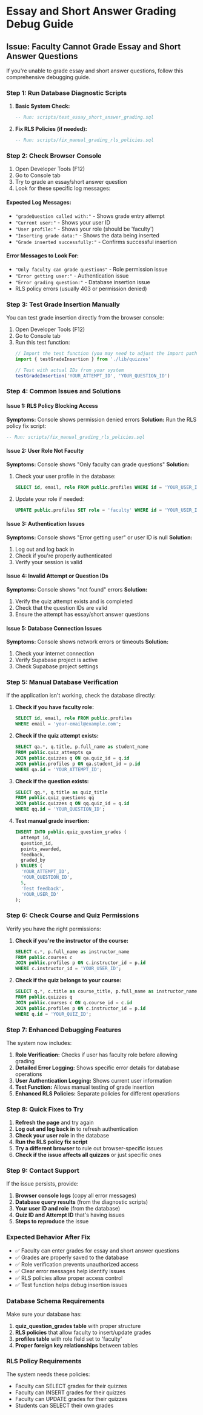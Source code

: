 # Essay and Short Answer Grading Debug Guide

## Issue: Faculty Cannot Grade Essay and Short Answer Questions

If you're unable to grade essay and short answer questions, follow this comprehensive debugging guide.

### Step 1: Run Database Diagnostic Scripts

1. **Basic System Check:**
   ```sql
   -- Run: scripts/test_essay_short_answer_grading.sql
   ```

2. **Fix RLS Policies (if needed):**
   ```sql
   -- Run: scripts/fix_manual_grading_rls_policies.sql
   ```

### Step 2: Check Browser Console

1. Open Developer Tools (F12)
2. Go to Console tab
3. Try to grade an essay/short answer question
4. Look for these specific log messages:

#### Expected Log Messages:
- `"gradeQuestion called with:"` - Shows grade entry attempt
- `"Current user:"` - Shows your user ID
- `"User profile:"` - Shows your role (should be 'faculty')
- `"Inserting grade data:"` - Shows the data being inserted
- `"Grade inserted successfully:"` - Confirms successful insertion

#### Error Messages to Look For:
- `"Only faculty can grade questions"` - Role permission issue
- `"Error getting user:"` - Authentication issue
- `"Error grading question:"` - Database insertion issue
- RLS policy errors (usually 403 or permission denied)

### Step 3: Test Grade Insertion Manually

You can test grade insertion directly from the browser console:

1. Open Developer Tools (F12)
2. Go to Console tab
3. Run this test function:
   ```javascript
   // Import the test function (you may need to adjust the import path)
   import { testGradeInsertion } from './lib/quizzes'
   
   // Test with actual IDs from your system
   testGradeInsertion('YOUR_ATTEMPT_ID', 'YOUR_QUESTION_ID')
   ```

### Step 4: Common Issues and Solutions

#### Issue 1: RLS Policy Blocking Access
**Symptoms:** Console shows permission denied errors
**Solution:** Run the RLS policy fix script:
```sql
-- Run: scripts/fix_manual_grading_rls_policies.sql
```

#### Issue 2: User Role Not Faculty
**Symptoms:** Console shows "Only faculty can grade questions"
**Solution:** 
1. Check your user profile in the database:
   ```sql
   SELECT id, email, role FROM public.profiles WHERE id = 'YOUR_USER_ID';
   ```
2. Update your role if needed:
   ```sql
   UPDATE public.profiles SET role = 'faculty' WHERE id = 'YOUR_USER_ID';
   ```

#### Issue 3: Authentication Issues
**Symptoms:** Console shows "Error getting user" or user ID is null
**Solution:**
1. Log out and log back in
2. Check if you're properly authenticated
3. Verify your session is valid

#### Issue 4: Invalid Attempt or Question IDs
**Symptoms:** Console shows "not found" errors
**Solution:**
1. Verify the quiz attempt exists and is completed
2. Check that the question IDs are valid
3. Ensure the attempt has essay/short answer questions

#### Issue 5: Database Connection Issues
**Symptoms:** Console shows network errors or timeouts
**Solution:**
1. Check your internet connection
2. Verify Supabase project is active
3. Check Supabase project settings

### Step 5: Manual Database Verification

If the application isn't working, check the database directly:

1. **Check if you have faculty role:**
   ```sql
   SELECT id, email, role FROM public.profiles 
   WHERE email = 'your-email@example.com';
   ```

2. **Check if the quiz attempt exists:**
   ```sql
   SELECT qa.*, q.title, p.full_name as student_name
   FROM public.quiz_attempts qa
   JOIN public.quizzes q ON qa.quiz_id = q.id
   JOIN public.profiles p ON qa.student_id = p.id
   WHERE qa.id = 'YOUR_ATTEMPT_ID';
   ```

3. **Check if the question exists:**
   ```sql
   SELECT qq.*, q.title as quiz_title
   FROM public.quiz_questions qq
   JOIN public.quizzes q ON qq.quiz_id = q.id
   WHERE qq.id = 'YOUR_QUESTION_ID';
   ```

4. **Test manual grade insertion:**
   ```sql
   INSERT INTO public.quiz_question_grades (
     attempt_id,
     question_id,
     points_awarded,
     feedback,
     graded_by
   ) VALUES (
     'YOUR_ATTEMPT_ID',
     'YOUR_QUESTION_ID',
     5,
     'Test feedback',
     'YOUR_USER_ID'
   );
   ```

### Step 6: Check Course and Quiz Permissions

Verify you have the right permissions:

1. **Check if you're the instructor of the course:**
   ```sql
   SELECT c.*, p.full_name as instructor_name
   FROM public.courses c
   JOIN public.profiles p ON c.instructor_id = p.id
   WHERE c.instructor_id = 'YOUR_USER_ID';
   ```

2. **Check if the quiz belongs to your course:**
   ```sql
   SELECT q.*, c.title as course_title, p.full_name as instructor_name
   FROM public.quizzes q
   JOIN public.courses c ON q.course_id = c.id
   JOIN public.profiles p ON c.instructor_id = p.id
   WHERE q.id = 'YOUR_QUIZ_ID';
   ```

### Step 7: Enhanced Debugging Features

The system now includes:

1. **Role Verification:** Checks if user has faculty role before allowing grading
2. **Detailed Error Logging:** Shows specific error details for database operations
3. **User Authentication Logging:** Shows current user information
4. **Test Function:** Allows manual testing of grade insertion
5. **Enhanced RLS Policies:** Separate policies for different operations

### Step 8: Quick Fixes to Try

1. **Refresh the page** and try again
2. **Log out and log back in** to refresh authentication
3. **Check your user role** in the database
4. **Run the RLS policy fix script**
5. **Try a different browser** to rule out browser-specific issues
6. **Check if the issue affects all quizzes** or just specific ones

### Step 9: Contact Support

If the issue persists, provide:

1. **Browser console logs** (copy all error messages)
2. **Database query results** (from the diagnostic scripts)
3. **Your user ID and role** (from the database)
4. **Quiz ID and Attempt ID** that's having issues
5. **Steps to reproduce** the issue

### Expected Behavior After Fix

- ✅ Faculty can enter grades for essay and short answer questions
- ✅ Grades are properly saved to the database
- ✅ Role verification prevents unauthorized access
- ✅ Clear error messages help identify issues
- ✅ RLS policies allow proper access control
- ✅ Test function helps debug insertion issues

### Database Schema Requirements

Make sure your database has:

1. **quiz_question_grades table** with proper structure
2. **RLS policies** that allow faculty to insert/update grades
3. **profiles table** with role field set to 'faculty'
4. **Proper foreign key relationships** between tables

### RLS Policy Requirements

The system needs these policies:
- Faculty can SELECT grades for their quizzes
- Faculty can INSERT grades for their quizzes  
- Faculty can UPDATE grades for their quizzes
- Students can SELECT their own grades




























